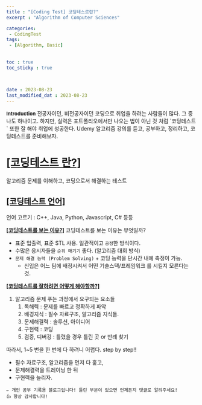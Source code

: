 ```yaml
--- 
title : "[Coding Test] 코딩테스르란?"
excerpt : "Algorithm of Computer Sciences"

categories: 
 - CodingTest
tags: 
 - [Algorithm, Basic]
 
   
toc : true
toc_sticky : true

  
 
date : 2023-08-23
last_modified_dat : 2023-08-23
---
```

<div class='notice' markdown='1'>
<b><font size='2'>Introduction</font></b>  
전공자이던, 비전공자이던 코딩으로 취업을 하려는 사람들이 많다.  
그 중 나도 하나이고.  
하지만, 실력은 포트폴리오에서만 나오는 법이 아닌 것 처럼  
`코딩테스트` 또한 잘 해야 취업에 성공한다.  
Udemy 알고리즘 강의를 듣고, 공부하고, 정리하고, 코딩테스트를 준비해보자.
</div>

# **<u>[코딩테스트 란?]</u>**
알고리즘 문제를 이해하고, 코딩으로서 해결하는 테스트  

## **<u>[코딩테스트 언어]</u>**
언어 고르기 : C++, Java, Python, Javascript, C# 등등  

**<u>[코딩테스트를 보는 이유?]</u>**
코딩테스트를 보는 이유는 무엇일까?  
- 표준 입출력, 표준 STL 사용. 일관적이고 `공정`한 방식이다.
- 수많은 응시자들을 `순위 매기기` 좋다. (알고리즘 대회 방식)
- `문제 해결 능력 (Problem Solving)` + 코딩 능력을 단시간 내에 측정이 가능.
  - 신입은 어느 팀에 배정시켜서 어떤 기술스택/프레임워크 를 시킬지 모른다는 것.

**<u>[코딩테스트를 잘하려면 어떻게 해야할까?]</u>**
1. 알고리즘 문제 푸는 과정에서 요구되는 요소들
   1. 독해력 : 문제를 빠르고 정확하게 파악  
   2. 배경지식 : 필수 자료구조, 알고리즘 지식들.
   3. 문제해결력 : 솔루션, 아이디어
   4. 구현력 : 코딩
   5. 검증, 디버깅 : 틀렸을 경우 틀린 곳 or 반례 찾기
   
따라서, 1~5 번을 한 번에 다 하려니 어렵다. step by step!!  
- 필수 자료구조, 알고리즘을 먼저 다 훑고,
- 문제해결력을 트레이닝 한 뒤
- 구현력을 늘리자.





```
✏️ 개인 공부 기록용 블로그입니다! 틀린 부분이 있으면 언제든지 댓글로 알려주세요!
👍 항상 감사합니다!
```